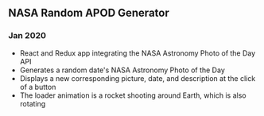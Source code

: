 ## NASA Random APOD Generator

### Jan 2020

* React and Redux app integrating the NASA Astronomy Photo of the Day API<br>
* Generates a random date's NASA Astronomy Photo of the Day<br>
* Displays a new corresponding picture, date, and description at the click of a button<br>
* The loader animation is a rocket shooting around Earth, which is also rotating <br>
